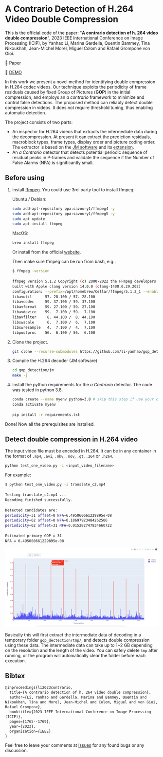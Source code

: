 # A Contrario Detection of H.264 Video Double Compression



This is the official code of the paper: "**A contrario detection of h. 264 video double compression**", 2023 IEEE International Conference on Image Processing (ICIP), by Yanhao Li, Marina Gardella, Quentin Bammey, Tina Nikoukhah, Jean-Michel Morel, Miguel Colom and Rafael Grompone von Gioi.

📄 [Paper](https://hal.science/hal-04225423/file/A_Contrario_Detection_of_H_264_Video_Double_Compression_camera_ready_version.pdf)

🚀 [DEMO](https://ipolcore.ipol.im/demo/clientApp/archive.html?id=77777000399)

In this work we present a novel method for identifying double compression in H.264 codec videos. Our technique exploits the periodicity of frame residuals caused by fixed Group of Pictures (**GOP**) in the initial compression, and employs an _a contrario_ framework to minimize and control false detections. The proposed method can reliably detect double compression in videos. It does not require threshold tuning, thus enabling automatic detection.


The project consists of two parts:
* An inspector for H.264 videos that extracts the
intermediate data during the decompression. At present it can
extract the prediction residuals, macroblock types, frame types,
display order and picture coding order. The extractor is based on the
[JM software](https://iphome.hhi.de/suehring/tml/) 
and its [extension](https://vqeg.github.io/software-tools/encoding/modified-avc-codec/).
* An _a Contrario_ detector that detects potential periodic sequence
of residual peaks in P-frames and validate the sequence if the Number
of False Alarms (NFA) is significantly small.


## Before using

1. Install [ffmpeg](https://ffmpeg.org/). You could
use 3rd-party tool to install ffmpeg:

    Ubuntu / Debian:
    ```bash
    sudo add-apt-repository ppa:savoury1/ffmpeg4 -y
    sudo add-apt-repository ppa:savoury1/ffmpeg5 -y
    sudo apt update
    sudo apt install ffmpeg
    ```
   MacOS:
    ```bash
   brew install ffmpeg
    ```
   
    Or install from the official [website](https://ffmpeg.org/download.html).
    
    Then make sure ffmpeg can be run from bash, e.g.:
    ```bash
    $ ffmpeg -version
   
   ffmpeg version 5.1.2 Copyright (c) 2000-2022 the FFmpeg developers
    built with Apple clang version 14.0.0 (clang-1400.0.29.202)
    configuration: --prefix=/opt/homebrew/Cellar/ffmpeg/5.1.2_1 --enable-shared --enable-pthreads --enable-version3 --cc=clang --host-cflags= --host-ldflags= --enable-ffplay --enable-gnutls --enable-gpl --enable-libaom --enable-libbluray --enable-libdav1d --enable-libmp3lame --enable-libopus --enable-librav1e --enable-librist --enable-librubberband --enable-libsnappy --enable-libsrt --enable-libtesseract --enable-libtheora --enable-libvidstab --enable-libvmaf --enable-libvorbis --enable-libvpx --enable-libwebp --enable-libx264 --enable-libx265 --enable-libxml2 --enable-libxvid --enable-lzma --enable-libfontconfig --enable-libfreetype --enable-frei0r --enable-libass --enable-libopencore-amrnb --enable-libopencore-amrwb --enable-libopenjpeg --enable-libspeex --enable-libsoxr --enable-libzmq --enable-libzimg --disable-libjack --disable-indev=jack --enable-videotoolbox --enable-neon
    libavutil      57. 28.100 / 57. 28.100
    libavcodec     59. 37.100 / 59. 37.100
    libavformat    59. 27.100 / 59. 27.100
    libavdevice    59.  7.100 / 59.  7.100
    libavfilter     8. 44.100 /  8. 44.100
    libswscale      6.  7.100 /  6.  7.100
    libswresample   4.  7.100 /  4.  7.100
    libpostproc    56.  6.100 / 56.  6.100
    ```

2. Clone the project.
   ```bash
   git clone --recurse-submodules https://github.com/li-yanhao/gop_detection
   ```

3. Compile the H.264 decoder (JM software)
   ```bash
   cd gop_detection/jm
   make -j
   ```

4. Install the python requirements for the _a Contrario_ detector.
The code was tested in python 3.8.
   ```bash
   conda create --name myenv python=3.8 # skip this step if use your custom env
   conda activate myenv
   
   pip install -r requirements.txt
   ```

Done! Now all the prerequisites are installed.

## Detect double compression in H.264 video
The input video file must be encoded in H.264. It can be in any container in the format of
`.mp4`, `.avi`, `.mkv`, `.mov`, `.qt`, `.264`
or `.h264`.
```bash
python test_one_video.py -i <input_video_filename> 
```
For example:
```bash
$ python test_one_video.py -i translate_c2.mp4

Testing translate_c2.mp4 ...
Decoding finished successfully.

Detected candidates are:
periodicity=31 offset=0 NFA=6.495060661229895e-08
periodicity=62 offset=0 NFA=0.10697923484262506
periodicity=62 offset=31 NFA=0.015282747834660722

Estimated primary GOP = 31
NFA = 6.495060661229895e-08
```

![](plot.gif)

Basically this will first extract the intermediate data of
decoding in a temporary folder `gop_dectection/tmp/`, and
detects double compression using these data. The intermediate
data can take up to 1~2 GB depending on the resolution and
the length of the video. You can safely delete `tmp` after
running, or the program will automatically clear the folder
before each execution.



## Bibtex
```
@inproceedings{li2023contrario,
  title={A contrario detection of h. 264 video double compression},
  author={Li, Yanhao and Gardella, Marina and Bammey, Quentin and Nikoukhah, Tina and Morel, Jean-Michel and Colom, Miguel and von Gioi, Rafael Grompone},
  booktitle={2023 IEEE International Conference on Image Processing (ICIP)},
  pages={1765--1769},
  year={2023},
  organization={IEEE}
}
```


Feel free to leave your comments at [Issues](https://github.com/li-yanhao/gop_detection/issues) for any found bugs or any discussion.

